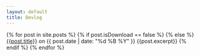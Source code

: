 ```yaml
---
layout: default
title: Devlog
---
```


{% for post in site.posts %}
{% if post.isDownload == false %}
{% else %}
<a href="{{site.url}}{{post.url}}">{{post.title}}</a> on {{ post.date | date: "%d %B %Y" }}
{{post.excerpt}} 
{% endif %}
{% endfor %}

